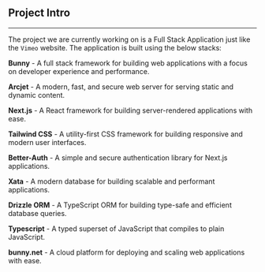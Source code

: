 ## **Project Intro**

<hr>

The project we are currently working on is a Full Stack Application just like the `Vimeo` website. The application is built using the below stacks:

**Bunny** - A full stack framework for building web applications with a focus on developer experience and performance.

**Arcjet** - A modern, fast, and secure web server for serving static and dynamic content.

**Next.js** - A React framework for building server-rendered applications with ease.

**Tailwind CSS** - A utility-first CSS framework for building responsive and modern user interfaces.

**Better-Auth** - A simple and secure authentication library for Next.js applications.

**Xata** - A modern database for building scalable and performant applications.

**Drizzle ORM** - A TypeScript ORM for building type-safe and efficient database queries.

**Typescript** - A typed superset of JavaScript that compiles to plain JavaScript.

**bunny.net** - A cloud platform for deploying and scaling web applications with ease.